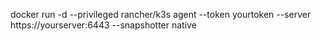 docker run -d --privileged rancher/k3s agent --token yourtoken --server https://yourserver:6443 --snapshotter native
